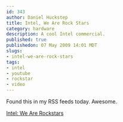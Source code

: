 ```yaml
--- 
id: 343
author: Daniel Huckstep
title: Intel, We Are Rock Stars
category: hardware
description: A cool Intel commercial.
published: true
publishedon: 07 May 2009 14:01 MDT
slugs: 
- intel-we-are-rock-stars
tags: 
- intel
- youtube
- rockstar
- video
---
```

Found this in my RSS feeds today. Awesome.

[Intel: We Are
Rockstars](http://www.youtube.com/watch?v=jqLPHrCQr2I&feature=player_embedded)